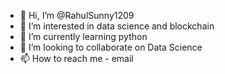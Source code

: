 - 👋 Hi, I’m @RahulSunny1209
- 👀 I’m interested in data science and blockchain
- 🌱 I’m currently learning python  
- 💞️ I’m looking to collaborate on Data Science
- 📫 How to reach me - email

<!---
RahulSunny1209/RahulSunny1209 is a ✨ special ✨ repository because its `README.md` (this file) appears on your GitHub profile.
You can click the Preview link to take a look at your changes.
--->
